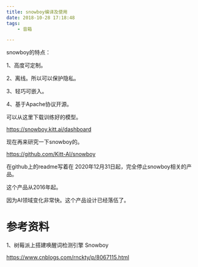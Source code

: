 ```yaml
---
title: snowboy编译及使用
date: 2018-10-28 17:18:48
tags:
	- 音箱

---
```




snowboy的特点：

1、高度可定制。

2、离线。所以可以保护隐私。

3、轻巧可嵌入。

4、基于Apache协议开源。



可以从这里下载训练好的模型。

https://snowboy.kitt.ai/dashboard



现在再来研究一下snowboy的。

https://github.com/Kitt-AI/snowboy

在github上的readme写着在 2020年12月31日起，完全停止snowboy相关的产品。

这个产品从2016年起。

因为AI领域变化非常快。这个产品设计已经落伍了。



# 参考资料

1、树莓派上搭建唤醒词检测引擎 Snowboy

https://www.cnblogs.com/rnckty/p/8067115.html

